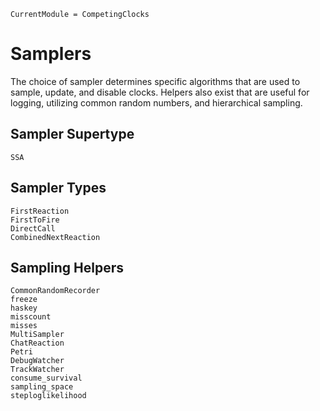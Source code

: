 ```@meta
CurrentModule = CompetingClocks
```

# Samplers

The choice of sampler determines specific algorithms that are used to sample, update, and disable clocks. Helpers also exist that are useful for logging, utilizing common random numbers, and hierarchical sampling.

## Sampler Supertype

```@docs
SSA
```

## Sampler Types

```@docs
FirstReaction
FirstToFire
DirectCall
CombinedNextReaction
```

## Sampling Helpers

```@docs
CommonRandomRecorder
freeze
haskey
misscount
misses
MultiSampler
ChatReaction
Petri
DebugWatcher
TrackWatcher
consume_survival
sampling_space
steploglikelihood
```
